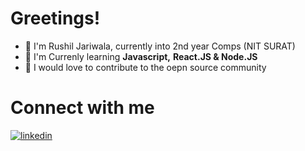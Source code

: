 # Greetings!
- 👋 I'm Rushil Jariwala, currently into 2nd year Comps (NIT SURAT)
- 🌱 I'm Currenly learning **Javascript,** **React.JS & Node.JS**
- 💫 I would love to contribute to the oepn source community 

# Connect with me
[![linkedin](https://img.shields.io/badge/linkedin-0A66C2?style=for-the-badge&logo=linkedin&logoColor=white)](https://www.linkedin.com/)



<!---
ruseellkj/ruseellkj is a ✨ special ✨ repository because its `README.md` (this file) appears on your GitHub profile.
You can click the Preview link to take a look at your changes.
--->
